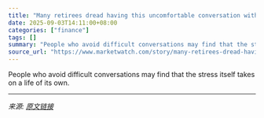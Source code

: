 ```yaml
---
title: "Many retirees dread having this uncomfortable conversation with their grown kids. Here’s how to make it easier."
date: 2025-09-03T14:11:00+08:00
categories: ["finance"]
tags: []
summary: "People who avoid difficult conversations may find that the stress itself takes on a life of its own."
source_url: "https://www.marketwatch.com/story/many-retirees-dread-having-this-uncomfortable-conversation-with-their-grown-kids-heres-how-to-make-it-easier-e2e649ac?mod=mw_rss_topstories"
---
```


People who avoid difficult conversations may find that the stress itself takes on a life of its own.

---

*来源: [原文链接](https://www.marketwatch.com/story/many-retirees-dread-having-this-uncomfortable-conversation-with-their-grown-kids-heres-how-to-make-it-easier-e2e649ac?mod=mw_rss_topstories)*
